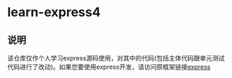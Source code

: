 # learn-express4
## 说明
该仓库仅作个人学习express源码使用，对其中的代码(包括主体代码跟单元测试代码进行了改动)。如果您要使用express开发，请访问原框架链接[express](https://github.com/expressjs/express)

